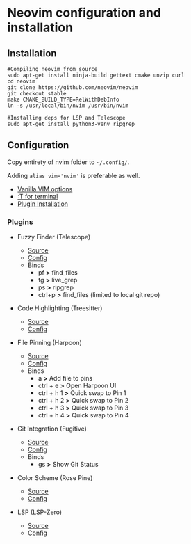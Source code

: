 # Neovim configuration and installation

## Installation
	#Compiling neovim from source
	sudo apt-get install ninja-build gettext cmake unzip curl
	cd neovim
	git clone https://github.com/neovim/neovim
	git checkout stable
	make CMAKE_BUILD_TYPE=RelWithDebInfo
	ln -s /usr/local/bin/nvim /usr/bin/nvim

    #Installing deps for LSP and Telescope
    sudo apt-get install python3-venv ripgrep


## Configuration
Copy entirety of nvim folder to `~/.config/`.

Adding `alias vim='nvim'` is preferable as well.

* [Vanilla VIM options](https://github.com/Kareth-io/homedir/blob/main/nvim/lua/config/options.lua)
* [:T for terminal](https://github.com/Kareth-io/homedir/blob/main/nvim/lua/config/commands.lua)
* [Plugin Installation](https://github.com/Kareth-io/homedir/blob/main/nvim/lua/plugins.lua)

### Plugins
* Fuzzy Finder (Telescope)
  * [Source](https://github.com/nvim-telescope/telescope.nvim)
  * [Config](https://github.com/Kareth-io/homedir/blob/main/nvim/lua/plugin/telescope.lua)
  * Binds
    * <space>pf **__>__** find_files
    * <space>fg **__>__** live_grep
    * <space>ps **__>__** ripgrep
    * ctrl+p **__>__** find_files (limited to local git repo)
* Code Highlighting (Treesitter)
    * [Source](https://github.com/nvim-treesitter/nvim-treesitter)
    * [Config](https://github.com/Kareth-io/homedir/blob/main/nvim/lua/plugin/treesitter.lua)
* File Pinning (Harpoon)
    * [Source](https://github.com/ThePrimeagen/harpoon)
    * [Config](https://github.com/Kareth-io/homedir/blob/main/nvim/lua/plugin/harpoon.lua)
    * Binds
        * <space>a **__>__** Add file to pins
        * ctrl + e **__>__** Open Harpoon UI
        * ctrl + h 1 **__>__** Quick swap to Pin 1
        * ctrl + h 2 **__>__** Quick swap to Pin 2
        * ctrl + h 3 **__>__** Quick swap to Pin 3
        * ctrl + h 4 **__>__** Quick swap to Pin 4

* Git Integration (Fugitive)
    * [Source](https://github.com/tpope/vim-fugitive)
    * [Config](https://github.com/Kareth-io/homedir/blob/main/nvim/lua/plugin/fugitive.lua)
    * Binds
        * <space>gs **__>__** Show Git Status
* Color Scheme (Rose Pine)
    * [Source](https://github.com/rose-pine/neovim)
    * [Config](https://github.com/Kareth-io/homedir/blob/main/nvim/lua/plugin/colorscheme.lua)
* LSP (LSP-Zero)
    * [Source](https://github.com/VonHeikemen/lsp-zero.nvim)
    * [Config](https://github.com/Kareth-io/homedir/blob/main/nvim/lua/plugin/lsp.lua)
